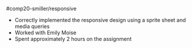 #comp20-smiller/responsive

- Correctly implemented the responsive design using a sprite sheet and media queries
- Worked with Emily Moise
- Spent approximately 2 hours on the assignment